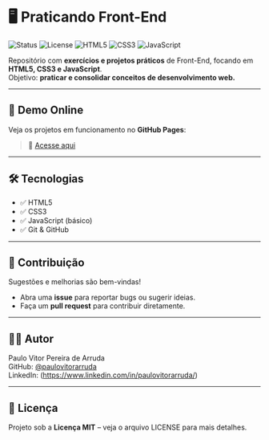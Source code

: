 # 🖥️ Praticando Front-End

![Status](https://img.shields.io/badge/status-Em%20Desenvolvimento-yellow) 
![License](https://img.shields.io/badge/licença-MIT-green) 
![HTML5](https://img.shields.io/badge/HTML5-E34F26?logo=html5&logoColor=white) 
![CSS3](https://img.shields.io/badge/CSS3-1572B6?logo=css3&logoColor=white) 
![JavaScript](https://img.shields.io/badge/JavaScript-F7DF1E?logo=javascript&logoColor=black)

Repositório com **exercícios e projetos práticos** de Front-End, focando em **HTML5, CSS3 e JavaScript**.  
Objetivo: **praticar e consolidar conceitos de desenvolvimento web.**

---

## 🚀 Demo Online
Veja os projetos em funcionamento no **GitHub Pages**:  
> 🔗 [Acesse aqui](https://paulovitorarruda.github.io/PraticandoFront-End/)

---

## 🛠️ Tecnologias
- ✅ HTML5  
- ✅ CSS3  
- ✅ JavaScript (básico)  
- ✅ Git & GitHub

---

## 🤝 Contribuição
Sugestões e melhorias são bem-vindas!  
- Abra uma **issue** para reportar bugs ou sugerir ideias.  
- Faça um **pull request** para contribuir diretamente.

---

## 👨‍💻 Autor
Paulo Vitor Pereira de Arruda  
GitHub: [@paulovitorarruda](https://github.com/paulovitorarruda)  
LinkedIn: (https://www.linkedin.com/in/paulovitorarruda/)

---

## 📜 Licença
Projeto sob a **Licença MIT** – veja o arquivo LICENSE para mais detalhes.
